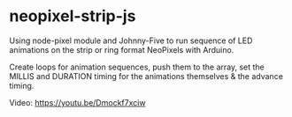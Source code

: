 # neopixel-strip-js
Using node-pixel module and Johnny-Five to run sequence of LED animations on the strip or ring format NeoPixels with Arduino.

Create loops for animation sequences, push them to the array, set the MILLIS and DURATION timing for the animations themselves & the advance timing.

Video: https://youtu.be/Dmockf7xciw
